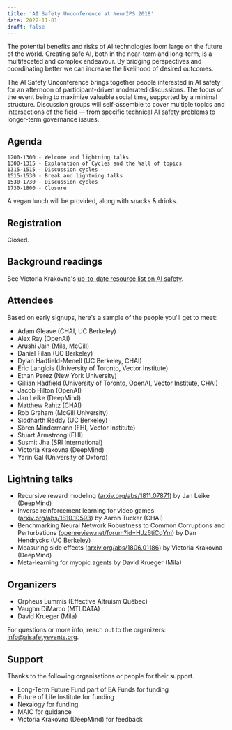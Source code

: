 ```yaml
---
title: 'AI Safety Unconference at NeurIPS 2018'
date: 2022-11-01
draft: false
---
```


The potential benefits and risks of AI technologies loom large on the future of the world. Creating safe AI, both in the near-term and long-term, is a multifaceted and complex endeavour. By bridging perspectives and coordinating better we can increase the likelihood of desired outcomes.

The AI Safety Unconference brings together people interested in AI safety for an afternoon of participant-driven moderated discussions. The focus of the event being to maximize valuable social time, supported by a minimal structure. Discussion groups will self-assemble to cover multiple topics and intersections of the field — from specific technical AI safety problems to longer-term governance issues.

## Agenda

    1200-1300 - Welcome and lightning talks
    1300-1315 - Explanation of Cycles and the Wall of topics
    1315-1515 - Discussion cycles
    1515-1530 - Break and lightning talks
    1530-1730 - Discussion cycles
    1730-1800 - Closure

A vegan lunch will be provided, along with snacks & drinks.

## Registration

Closed.

## Background readings

See Victoria Krakovna's [up-to-date resource list on AI safety](https://vkrakovna.wordpress.com/ai-safety-resources/).

## Attendees

Based on early signups, here's a sample of the people you'll get to meet:

- Adam Gleave (CHAI, UC Berkeley)
- Alex Ray (OpenAI)
- Arushi Jain (Mila, McGill)
- Daniel Filan (UC Berkeley)
- Dylan Hadfield-Menell (UC Berkeley, CHAI)
- Eric Langlois (University of Toronto, Vector Institute)
- Ethan Perez (New York University)
- Gillian Hadfield (University of Toronto, OpenAI, Vector Institute, CHAI)
- Jacob Hilton (OpenAI)
- Jan Leike (DeepMind)
- Matthew Rahtz (CHAI)
- Rob Graham (McGill University)
- Siddharth Reddy (UC Berkeley)
- Sören Mindermann (FHI, Vector Institute)
- Stuart Armstrong (FHI)
- Susmit Jha (SRI International)
- Victoria Krakovna (DeepMind)
- Yarin Gal (University of Oxford)

## Lightning talks

- Recursive reward modeling ([arxiv.org/abs/1811.07871](https://arxiv.org/abs/1811.07871)) by Jan Leike (DeepMind)
- Inverse reinforcement learning for video games ([arxiv.org/abs/1810.10593](https://arxiv.org/abs/1810.10593)) by Aaron Tucker (CHAI)
- Benchmarking Neural Network Robustness to Common Corruptions and Perturbations ([openreview.net/forum?id=HJz6tiCqYm](https://openreview.net/forum?id=HJz6tiCqYm)) by Dan Hendrycks (UC Berkeley)
- Measuring side effects ([arxiv.org/abs/1806.01186](https://arxiv.org/abs/1806.01186)) by Victoria Krakovna (DeepMind)
- Meta-learning for myopic agents by David Krueger (Mila)

## Organizers

- Orpheus Lummis (Effective Altruism Québec)
- Vaughn DiMarco (MTLDATA)
- David Krueger (Mila)

For questions or more info, reach out to the organizers: [info@aisafetyevents.org](mailto:info@aisafetyevents.org).


## Support

Thanks to the following organisations or people for their support.

- Long-Term Future Fund part of EA Funds for funding
- Future of Life Institute for funding
- Nexalogy for funding
- MAIC for guidance
- Victoria Krakovna (DeepMind) for feedback
